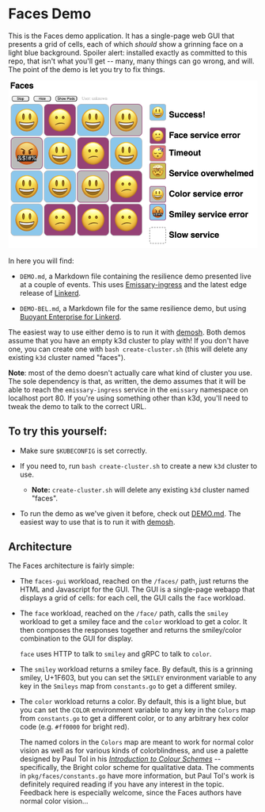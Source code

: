 # Faces Demo

This is the Faces demo application. It has a single-page web GUI that presents
a grid of cells, each of which _should_ show a grinning face on a light blue
background. Spoiler alert: installed exactly as committed to this repo, that
isn't what you'll get -- many, many things can go wrong, and will. The point
of the demo is let you try to fix things.

![Faces Screenshot](assets/faces-screenshot.png)

In here you will find:

- `DEMO.md`, a Markdown file containing the resilience demo presented live at
  a couple of events. This uses [Emissary-ingress] and the latest edge release
  of [Linkerd].

- `DEMO-BEL.md`, a Markdown file for the same resilience demo, but using
  [Buoyant Enterprise for Linkerd].

The easiest way to use either demo is to run it with [demosh]. Both demos
assume that you have an empty k3d cluster to play with! If you don't have one,
you can create one with `bash create-cluster.sh` (this will delete any
existing `k3d` cluster named "faces").

**Note**: most of the demo doesn't actually care what kind of cluster you use.
The sole dependency is that, as written, the demo assumes that it will be able
to reach the `emissary-ingress` service in the `emissary` namespace on
localhost port 80. If you're using something other than k3d, you'll need to
tweak the demo to talk to the correct URL.

## To try this yourself:

- Make sure `$KUBECONFIG` is set correctly.

- If you need to, run `bash create-cluster.sh` to create a new `k3d` cluster to
  use.
   - **Note:** `create-cluster.sh` will delete any existing `k3d` cluster named
     "faces".

- To run the demo as we've given it before, check out [DEMO.md]. The easiest
  way to use that is to run it with [demosh].

## Architecture

The Faces architecture is fairly simple:

- The `faces-gui` workload, reached on the `/faces/` path, just returns the
  HTML and Javascript for the GUI. The GUI is a single-page webapp that
  displays a grid of cells: for each cell, the GUI calls the `face` workload.

- The `face` workload, reached on the `/face/` path, calls the `smiley`
  workload to get a smiley face and the `color` workload to get a color. It
  then composes the responses together and returns the smiley/color
  combination to the GUI for display.

  `face` uses HTTP to talk to `smiley` and gRPC to talk to `color`.

- The `smiley` workload returns a smiley face. By default, this is a grinning
  smiley, U+1F603, but you can set the `SMILEY` environment variable to any
  key in the `Smileys` map from `constants.go` to get a different smiley.

- The `color` workload returns a color. By default, this is a light blue, but
  you can set the `COLOR` environment variable to any key in the `Colors` map
  from `constants.go` to get a different color, or to any arbitrary hex color
  code (e.g. `#ff0000` for bright red).

  The named colors in the `Colors` map are meant to work for normal color
  vision as well as for various kinds of colorblindness, and use a palette
  designed by Paul Tol in his _[Introduction to Colour Schemes]_ --
  specifically, the Bright color scheme for qualitative data. The comments in
  `pkg/faces/constants.go` have more information, but Paul Tol's work is
  definitely required reading if you have any interest in the topic. Feedback
  here is especially welcome, since the Faces authors have normal color
  vision...

[Introduction to Colour Schemes]: https://sronpersonalpages.nl/~pault

[Linkerd]: https://linkerd.io
[Buoyant Enterprise for Linkerd]: https://buoyant.io/linkerd-enterprise
[Emissary-ingress]: https://www.getambassador.io/docs/emissary/
[DEMO.md]: DEMO.md
[demosh]: https://github.com/BuoyantIO/demosh
